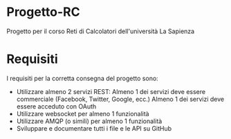 # Progetto-RC
Progetto per il corso Reti di Calcolatori dell'università La Sapienza

# Requisiti

I requisiti per la corretta consegna del progetto sono:

  - Utilizzare almeno 2 servizi REST:
        Almeno 1 dei servizi deve essere commerciale (Facebook, Twitter, Google, ecc.)
        Almeno 1 dei servizi deve essere acceduto con OAuth
  - Utilizzare websocket per almeno 1 funzionalità
  - Utilizzare AMQP (o simili) per almeno 1 funzionalità
  - Sviluppare e documentare tutti i file e le API su GitHub

